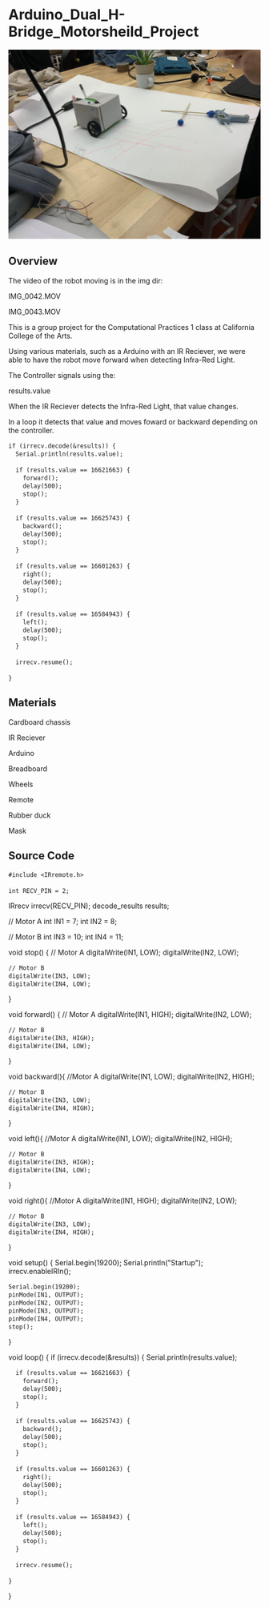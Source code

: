 # Arduino_Dual_H-Bridge_Motorsheild_Project

![overview](img/pic0.jpg)

## Overview

The video of the robot moving is in the img dir:

  IMG_0042.MOV

  IMG_0043.MOV

This is a group project for the Computational Practices 1 class at California College of the Arts.

Using various materials, such as a Arduino with an IR Reciever, we were able to have the robot move forward when detecting Infra-Red Light.

The Controller signals using the:

  results.value

When the IR Reciever detects the Infra-Red Light, that value changes.

In a loop it detects that value and moves foward or backward depending on the controller.

    if (irrecv.decode(&results)) {
      Serial.println(results.value);

      if (results.value == 16621663) {
        forward();
        delay(500);
        stop();
      }

      if (results.value == 16625743) {
        backward();
        delay(500);
        stop();
      }

      if (results.value == 16601263) {
        right();
        delay(500);
        stop();
      }

      if (results.value == 16584943) {
        left();
        delay(500);
        stop();
      }
  
      irrecv.resume();    

    }

## Materials

Cardboard chassis

IR Reciever

Arduino

Breadboard

Wheels

Remote

Rubber duck

Mask


## Source Code

	#include <IRremote.h>

	int RECV_PIN = 2;
  IRrecv irrecv(RECV_PIN);
  decode_results results;

  // Motor A
  int IN1 = 7;
  int IN2 = 8;

  // Motor B
  int IN3 = 10;
  int IN4 = 11;

  void stop() {
    // Motor A
    digitalWrite(IN1, LOW);
    digitalWrite(IN2, LOW);

    // Motor B
    digitalWrite(IN3, LOW);
    digitalWrite(IN4, LOW);
  }

  void forward() {
    // Motor A
    digitalWrite(IN1, HIGH);
    digitalWrite(IN2, LOW);

    // Motor B
    digitalWrite(IN3, HIGH);
    digitalWrite(IN4, LOW);
  }

  void backward(){
    //Motor A
    digitalWrite(IN1, LOW);
    digitalWrite(IN2, HIGH);

    // Motor B
    digitalWrite(IN3, LOW);
    digitalWrite(IN4, HIGH);

  }

  void left(){
    //Motor A
    digitalWrite(IN1, LOW);
    digitalWrite(IN2, HIGH);

    // Motor B
    digitalWrite(IN3, HIGH);
    digitalWrite(IN4, LOW);

  }

  void right(){
    //Motor A
    digitalWrite(IN1, HIGH);
    digitalWrite(IN2, LOW);

    // Motor B
    digitalWrite(IN3, LOW);
    digitalWrite(IN4, HIGH);

  }

  void setup() {
    Serial.begin(19200);
    Serial.println("Startup");
    irrecv.enableIRIn();

    Serial.begin(19200);
    pinMode(IN1, OUTPUT);
    pinMode(IN2, OUTPUT);
    pinMode(IN3, OUTPUT);
    pinMode(IN4, OUTPUT);
    stop();
  }

  void loop() {
    if (irrecv.decode(&results)) {
      Serial.println(results.value);

      if (results.value == 16621663) {
        forward();
        delay(500);
        stop();
      }

      if (results.value == 16625743) {
        backward();
        delay(500);
        stop();
      }

      if (results.value == 16601263) {
        right();
        delay(500);
        stop();
      }

      if (results.value == 16584943) {
        left();
        delay(500);
        stop();
      }
  
      irrecv.resume();    

    }
  }
